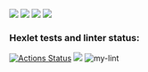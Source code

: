 <a href="https://asciinema.org/a/436177" target="_blank"><img src="https://asciinema.org/a/436177.svg" /></a>
<a href="https://asciinema.org/a/g16zVPqZg6Mp0MYIlgHEVDEr6" target="_blank"><img src="https://asciinema.org/a/g16zVPqZg6Mp0MYIlgHEVDEr6.svg" /></a>
<a href="https://asciinema.org/a/zX7BBLFQRrzpxHLy66IC2J9E4" target="_blank"><img src="https://asciinema.org/a/zX7BBLFQRrzpxHLy66IC2J9E4.svg" /></a>
<a href="https://asciinema.org/a/1k5WZwOCRHEteVzSQJ03Nipc0" target="_blank"><img src="https://asciinema.org/a/1k5WZwOCRHEteVzSQJ03Nipc0.svg" /></a>

### Hexlet tests and linter status:
[![Actions Status](https://github.com/Vlad-Winner/python-project-lvl1/workflows/hexlet-check/badge.svg)](https://github.com/Vlad-Winner/python-project-lvl1/actions)
<a href="https://codeclimate.com/github/codeclimate/codeclimate/maintainability"><img src="https://api.codeclimate.com/v1/badges/a99a88d28ad37a79dbf6/maintainability" /></a>
![my-lint](https://github.com/Vlad-Winner/python-project-lvl1/actions/workflows/make-lint.yml/badge.svg)
